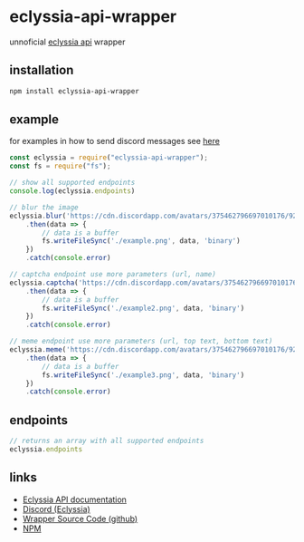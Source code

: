 
# eclyssia-api-wrapper

unnoficial [eclyssia api](https://eclyssia-api.tk/) wrapper

## installation

```txt
npm install eclyssia-api-wrapper
```

## example

for examples in how to send discord messages see [here](https://github.com/King-BR/eclyssia-api-wrapper/blob/master/Examples/discord-message-example.js)

```js
const eclyssia = require("eclyssia-api-wrapper");
const fs = require("fs");

// show all supported endpoints
console.log(eclyssia.endpoints)

// blur the image
eclyssia.blur('https://cdn.discordapp.com/avatars/375462796697010176/924f4004c4080aa68241b9822a286e1b.png?size=2048')
    .then(data => {
        // data is a buffer
        fs.writeFileSync('./example.png', data, 'binary')
    })
    .catch(console.error)

// captcha endpoint use more parameters (url, name)
eclyssia.captcha('https://cdn.discordapp.com/avatars/375462796697010176/924f4004c4080aa68241b9822a286e1b.png?size=2048', 'KingBR')
    .then(data => {
        // data is a buffer
        fs.writeFileSync('./example2.png', data, 'binary')
    })
    .catch(console.error)

// meme endpoint use more parameters (url, top text, bottom text)
eclyssia.meme('https://cdn.discordapp.com/avatars/375462796697010176/924f4004c4080aa68241b9822a286e1b.png?size=2048', 'top text', 'bottom text')
    .then(data => {
        // data is a buffer
        fs.writeFileSync('./example3.png', data, 'binary')
    })
    .catch(console.error)
```

## endpoints

```js
// returns an array with all supported endpoints
eclyssia.endpoints
```

## links

* [Eclyssia API documentation](https://docs.eclyssia-api.tk/)
* [Discord (Eclyssia)](https://discord.gg/V5X2t9z)
* [Wrapper Source Code (github)](https://github.com/King-BR/eclyssia-api-wrapper)
* [NPM](https://www.npmjs.com/package/eclyssia-api-wrapper)
